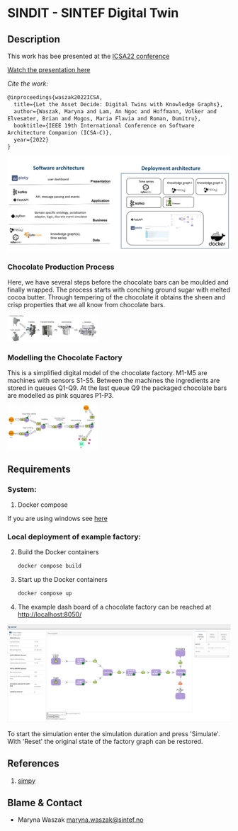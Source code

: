 # SINDIT - SINTEF Digital Twin

## Description
This work has bee presented at the [ICSA22 conference](https://icsa-conferences.org/2022/conference-tracks/new-and-emerging-ideas/)

[Watch the presentation here](https://www.youtube.com/watch?v=ExHNP6527d8&list=PLmMTZhDUcVmuFcJG9tbxR6AAWcOl2Jej3&index=29&t=2s)

*Cite the work:*

```
@inproceedings{waszak2022ICSA,
  title={Let the Asset Decide: Digital Twins with Knowledge Graphs},
  author={Waszak, Maryna and Lam, An Ngoc and Hoffmann, Volker and Elvesæter, Brian and Mogos, Maria Flavia and Roman, Dumitru},
  booktitle={IEEE 19th International Conference on Software Architecture Companion (ICSA-C)},
  year={2022}
}
```


![description](assets/description_sindit.PNG)

### Chocolate Production Process

Here, we have several steps before the chocolate bars can be moulded and finally wrapped. The process starts with conching ground sugar with melted cocoa butter. Through tempering of the chocolate it obtains the sheen and crisp properties that we all know from chocolate bars.

<img src="assets/fac_pics.jpg" alt="Picture1" style="zoom:20%; background-color: white" />



### Modelling the Chocolate Factory

This is a simplified digital model of the chocolate factory. M1-M5 are machines with sensors S1-S5. Between the machines the ingredients are stored in queues Q1-Q9. At the last queue Q9 the packaged chocolate bars are modelled as pink squares P1-P3.

<img src="assets/fac_schema.jpg" alt="Picture2" style="zoom:20%; background-color: white" />

## **Requirements**

### System:

1. Docker compose

If you are using windows see [here](https://docs.microsoft.com/en-gb/windows/wsl/install-win10#step-4---download-the-linux-kernel-update-package)

### Local deployment of example factory:

2. Build the Docker containers

	```sh
	docker compose build
	```

3. Start up the Docker containers

    ```sh
	docker compose up
	```
	
4. The example dash board of a chocolate factory can be reached at [http://localhost:8050/](http://localhost:8050/)


![dash](assets/fac_dashboard.JPG)

To start the simulation enter the simulation duration and press 'Simulate'. With 'Reset' the original state of the factory graph can be restored.


## References

1. [simpy](https://pypi.org/project/simpy/)

## Blame & Contact

- Maryna Waszak [<maryna.waszak@sintef.no>](mailto:maryna.waszak@sintef.no)
